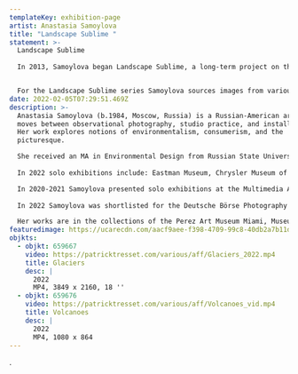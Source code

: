 ```yaml
---
templateKey: exhibition-page
artist: Anastasia Samoylova
title: "Landscape Sublime "
statement: >-
  Landscape Sublime 
   
  In 2013, Samoylova began Landscape Sublime, a long-term project on the pictorial conventions through which natural and manmade landscapes are depicted and understood. Whether on popular image-sharing social media websites or in advertisements that permeate booming cities, landscapes are portrayed in idealized colors and perfect light. Conformist and conventional, such depictions are less about real places than the feelings they are meant to evoke. The algorithms of popular taste and fantasy have taken to an extreme those notions of the sublime landscape that first took hold in western art in the 18th century. 


  For the Landscape Sublime series Samoylova sources images from various online platforms as well as her own archive. These are grouped by subject (for example, ‘mountains’, ‘wildfires’, ‘glaciers’ or ‘real estate billboards’). They are then printed out, sculpted into temporary installations, and re-photographed. The final still-life images appear to be somewhere between physicality and the illusion of a computer-generated space. Informed by Russian Constructivism and the feeling of tumultuous social change it evoked, Samoylova’s tableaux offer a layered and complex commentary on the delirious power of images to shape our understanding of the world. 
date: 2022-02-05T07:29:51.469Z
description: >-
  Anastasia Samoylova (b.1984, Moscow, Russia) is a Russian-American artist who
  moves between observational photography, studio practice, and installation.
  Her work explores notions of environmentalism, consumerism, and the
  picturesque. 

  She received an MA in Environmental Design from Russian State University for the Humanities and an MFA from Bradley University.
   
  In 2022 solo exhibitions include: Eastman Museum, Chrysler Museum of Art, and HistoryMiami Museum. 

  In 2020-2021 Samoylova presented solo exhibitions at the Multimedia Art Museum, Moscow; Orlando Museum of Art; and Contemporary Museum of Art, Tampa; recent group exhibitions include: America in Crisis at the Saatchi Gallery, London, UK, 2022; After Us: The Flood at the Kunst Haus Wien, 2021. In 2020 her work was included in the Biennale for Contemporary Photography at the Kunsthalle Mannheim and Wilhelm-Hack Museum, Germany.
   
  In 2022 Samoylova was shortlisted for the Deutsche Börse Photography Foundation Prize. In 2021 she was the recipient of the inaugural KBr Photo Award from the Fundación MAPFRE, Spain. Published monographs include Floridas (Steidl, 2022) and FloodZone (Steidl, 2019). 

  Her works are in the collections of the Perez Art Museum Miami, Museum of Contemporary Photography Chicago, and Vontobel Art Collection
featuredimage: https://ucarecdn.com/aacf9aee-f398-4709-99c8-40db2a7b11d1/
objkts:
  - objkt: 659667
    video: https://patricktresset.com/various/aff/Glaciers_2022.mp4
    title: Glaciers
    desc: |
      2022
      MP4, 3849 x 2160, 18 ''
  - objkt: 659676
    video: https://patricktresset.com/various/aff/Volcanoes_vid.mp4
    title: Volcanoes
    desc: |
      2022
      MP4, 1080 x 864
---
```

.